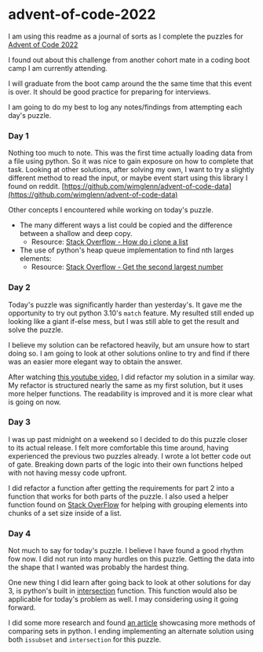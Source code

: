 # advent-of-code-2022

I am using this readme as a journal of sorts as I complete the puzzles for [Advent of Code 2022](https://adventofcode.com/)

I found out about this challenge from another cohort mate in a coding boot camp I am currently attending.

I will graduate from the boot camp around the the same time that this event is over. It should be good practice for preparing for interviews.

I am going to do my best to log any notes/findings from attempting each day's puzzle.

### Day 1
Nothing too much to note. This was the first time actually loading data from a file using python. So it was nice to gain exposure on how to complete that task. Looking at other solutions, after solving my own, I want to try a slightly different method to read the input, or maybe event start using this library I found on reddit. [https://github.com/wimglenn/advent-of-code-data](https://github.com/wimglenn/advent-of-code-data)

Other concepts I encountered while working on today's puzzle.
* The many different ways a list could be copied and the difference between a shallow and deep copy.
  * Resource: [Stack Overflow - How do i clone a list](https://stackoverflow.com/questions/2612802/how-do-i-clone-a-list-so-that-it-doesnt-change-unexpectedly-after-assignment)
* The use of python's heap queue implementation to find nth larges elements:
  * Resource: [Stack Overflow - Get the second largest number](https://stackoverflow.com/questions/16225677/get-the-second-largest-number-in-a-list-in-linear-time)

### Day 2
Today's puzzle was significantly harder than yesterday's. It gave me the opportunity to try out python 3.10's `match` feature. My resulted still ended up looking like a giant if-else mess, but I was still able to get the result and solve the puzzle.

I believe my solution can be refactored heavily, but am unsure how to start doing so. I am going to look at other solutions online to try and find if there was an easier more elegant way to obtain the answer.

After watching [this youtube video](https://www.youtube.com/watch?v=gLlj_P8edJY), I did refactor my solution in a similar way. My refactor is structured nearly the same as my first solution, but it uses more helper functions. The readability is improved and it is more clear what is going on now.

### Day 3
I was up past midnight on a weekend so I decided to do this puzzle closer to its actual release. I felt more comfortable this time around, having experienced the previous two puzzles already. I wrote a lot better code out of gate. Breaking down parts of the logic into their own functions helped with not having messy code upfront.

I did refactor a function after getting the requirements for part 2 into a function that works for both parts of the puzzle. I also used a helper function found on [Stack OverFlow](https://stackoverflow.com/a/434328) for helping with grouping elements into chunks of a set size inside of a list.

### Day 4
Not much to say for today's puzzle. I believe I have found a good rhythm fow now. I did not run into many hurdles on this puzzle. Getting the data into the shape that I wanted was probably the hardest thing.

One new thing I did learn after going back to look at other solutions for day 3, is python's built in [intersection](https://www.w3schools.com/python/ref_set_intersection.asp) function. This function would also be applicable for today's problem as well. I may considering using it going forward.

I did some more research and found [an article](https://betterprogramming.pub/a-visual-guide-to-set-comparisons-in-python-6ab7edb9ec41) showcasing more methods of comparing sets in python. I ending implementing an alternate solution using both `issubset` and `intersection` for this puzzle.
